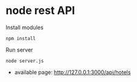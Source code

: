 node rest API
====

Install modules
```npm
npm install
```

Run server
```npm
node server.js
```

* available page: http://127.0.0.1:3000/api/hotels
